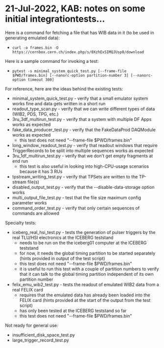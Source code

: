 # 21-Jul-2022, KAB: notes on some initial integrationtests...

Here is a command for fetching a file that has WIB data in it (to be used in generating emulated data):

* `curl -o frames.bin -O https://cernbox.cern.ch/index.php/s/0XzhExSIMQJUsp0/download`

Here is a sample command for invoking a test:

* `pytest -s minimal_system_quick_test.py [--frame-file $PWD/frames.bin] [--nanorc-option partition-number 3] [--nanorc-option timeout 300]`

For reference, here are the ideas behind the existing tests:
* minimal_system_quick_test.py - verify that a small emulator system works fine and data gets written in a short run
* readout_type_scan.py - verify that we can write different types of data (WIB2, PDS, TPG, etc.)
* 3ru_3df_multirun_test.py - verify that a system with multiple DF Apps works as expected
* fake_data_producer_test.py - verify that the FakeDataProd DAQModule works as expected
  * this test does not need "--frame-file $PWD/frames.bin"
* long_window_readout_test.py - verify that readout windows that require TriggerRecords to be split into multiple sequences works as expected
* 3ru_1df_multirun_test.py - verify that we don't get empty fragments at end run
  * this test is also useful in looking into high-CPU-usage scenarios because it has 3 RUs
* tpstream_writing_test.py - verify that TPSets are written to the TP-stream file(s)
* disabled_output_test.py - verify that the --disable-data-storage option works
* multi_output_file_test.py - test that the file size maximum config parameter works
* command_order_test.py - verify that only certain sequences of commands are allowed

Specialty tests:
* iceberg_real_hsi_test.py - tests the generation of pulser triggers by the real TLU/HSI electronics at the ICEBERG teststand
  * needs to be run on the the iceberg01 computer at the ICEBERG teststand
  * for now, it needs the global timing partition to be started separately (hints provided in output of the test script)
  * this test does not need "--frame-file $PWD/frames.bin"
  * it is useful to run this test with a couple of partition numbers to verify that it can talk to the global timing partition independent of its own partition number
* felix_emu_wib2_test.py - tests the readout of emulated WIB2 data from a real FELIX card
  * requires that the emulated data has already been loaded into the FELIX card (hints provided at the start of the output from the test script)
  * has only been tested at the ICEBERG teststand so far
  * this test does not need "--frame-file $PWD/frames.bin"

Not ready for general use:
* insufficient_disk_space_test.py
* large_trigger_record_test.py
